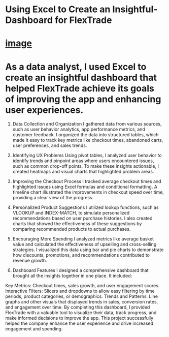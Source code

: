# Using Excel to Create an Insightful-Dashboard for FlexTrade
# [image](https://github.com/user-attachments/assets/b808bf51-ff24-4073-ad69-48b9bbdc9ec8)

# As a data analyst, I used Excel to create an insightful dashboard that helped FlexTrade achieve its goals of improving the app and enhancing user experiences.
1. Data Collection and Organization
I gathered data from various sources, such as user behavior analytics, app performance metrics, and customer feedback. I organized the data into structured tables, which made it easy to track key metrics like checkout times, abandoned carts, user preferences, and sales trends.

2. Identifying UX Problems
Using pivot tables, I analyzed user behavior to identify trends and pinpoint areas where users encountered issues, such as common drop-off points. To make these insights actionable, I created heatmaps and visual charts that highlighted problem areas.

3. Improving the Checkout Process
I tracked average checkout times and highlighted issues using Excel formulas and conditional formatting. A timeline chart illustrated the improvements in checkout speed over time, providing a clear view of the progress.

4. Personalized Product Suggestions
I utilized lookup functions, such as VLOOKUP and INDEX-MATCH, to simulate personalized recommendations based on user purchase histories. I also created charts that showed the effectiveness of these suggestions by comparing recommended products to actual purchases.

5. Encouraging More Spending
I analyzed metrics like average basket value and calculated the effectiveness of upselling and cross-selling strategies. I visualized this data using bar and pie charts to demonstrate how discounts, promotions, and recommendations contributed to revenue growth.

6. Dashboard Features
I designed a comprehensive dashboard that brought all the insights together in one place. It included:

Key Metrics: Checkout times, sales growth, and user engagement scores.
Interactive Filters: Slicers and dropdowns to allow easy filtering by time periods, product categories, or demographics.
Trends and Patterns: Line graphs and other visuals that displayed trends in sales, conversion rates, and engagement over time.
By completing this dashboard, I provided FlexTrade with a valuable tool to visualize their data, track progress, and make informed decisions to improve the app. This project successfully helped the company enhance the user experience and drive increased engagement and spending.
